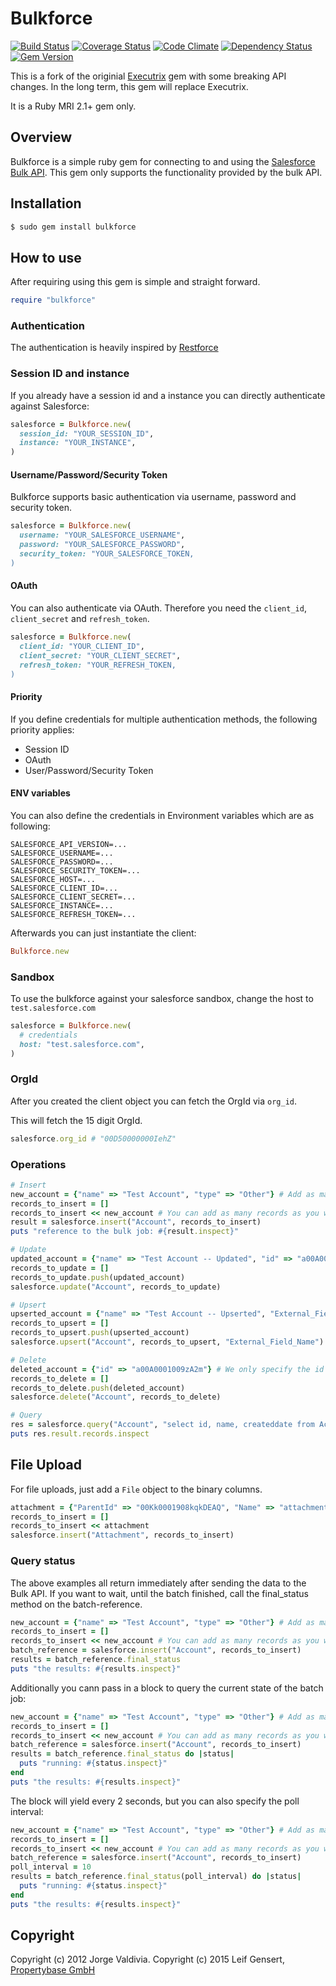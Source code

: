 # Bulkforce

[![Build Status](https://travis-ci.org/propertybase/bulkforce.png?branch=master)](https://travis-ci.org/propertybase/bulkforce) [![Coverage Status](https://coveralls.io/repos/propertybase/bulkforce/badge.png?branch=master)](https://coveralls.io/r/propertybase/bulkforce) [![Code Climate](https://codeclimate.com/github/propertybase/bulkforce.png)](https://codeclimate.com/github/propertybase/bulkforce) [![Dependency Status](https://gemnasium.com/propertybase/bulkforce.png)](https://gemnasium.com/propertybase/bulkforce) [![Gem Version](https://badge.fury.io/rb/bulkforce.png)](http://badge.fury.io/rb/bulkforce)

This is a fork of the originial [Executrix](http://github.com/propertybase/executrix) gem with some breaking API changes. In the long term, this gem will replace Executrix.

It is a Ruby MRI 2.1+ gem only.

## Overview

Bulkforce is a simple ruby gem for connecting to and using the [Salesforce Bulk API](http://www.salesforce.com/us/developer/docs/api_asynch/index.htm). This gem only supports the functionality provided by the bulk API.

## Installation

~~~ sh
$ sudo gem install bulkforce
~~~

## How to use

After requiring using this gem is simple and straight forward.

~~~ ruby
require "bulkforce"
~~~

### Authentication

The authentication is heavily inspired by [Restforce](https://github.com/ejholmes/restforce)

### Session ID and instance

If you already have a session id and a instance you can directly authenticate against Salesforce:

~~~ ruby
salesforce = Bulkforce.new(
  session_id: "YOUR_SESSION_ID",
  instance: "YOUR_INSTANCE",
)
~~~

#### Username/Password/Security Token

Bulkforce supports basic authentication via username, password and security token.

~~~ ruby
salesforce = Bulkforce.new(
  username: "YOUR_SALESFORCE_USERNAME",
  password: "YOUR_SALESFORCE_PASSWORD",
  security_token: "YOUR_SALESFORCE_TOKEN,
)
~~~

#### OAuth

You can also authenticate via OAuth. Therefore you need the `client_id`, `client_secret` and `refresh_token`.

~~~ ruby
salesforce = Bulkforce.new(
  client_id: "YOUR_CLIENT_ID",
  client_secret: "YOUR_CLIENT_SECRET",
  refresh_token: "YOUR_REFRESH_TOKEN,
)
~~~

#### Priority

If you define credentials for multiple authentication methods, the following priority applies:

  - Session ID
  - OAuth
  - User/Password/Security Token

#### ENV variables

You can also define the credentials in Environment variables which are as following:

~~~
SALESFORCE_API_VERSION=...
SALESFORCE_USERNAME=...
SALESFORCE_PASSWORD=...
SALESFORCE_SECURITY_TOKEN=...
SALESFORCE_HOST=...
SALESFORCE_CLIENT_ID=...
SALESFORCE_CLIENT_SECRET=...
SALESFORCE_INSTANCE=...
SALESFORCE_REFRESH_TOKEN=...
~~~

Afterwards you can just instantiate the client:

~~~ ruby
Bulkforce.new
~~~

### Sandbox

To use the bulkforce against your salesforce sandbox, change the host to `test.salesforce.com`

~~~ ruby
salesforce = Bulkforce.new(
  # credentials
  host: "test.salesforce.com",
)
~~~

### OrgId

After you created the client object you can fetch the OrgId via `org_id`.

This will fetch the 15 digit OrgId.

~~~ ruby
salesforce.org_id # "00D50000000IehZ"
~~~

### Operations

~~~ ruby
# Insert
new_account = {"name" => "Test Account", "type" => "Other"} # Add as many fields per record as needed.
records_to_insert = []
records_to_insert << new_account # You can add as many records as you want here, just keep in mind that Salesforce has governor limits.
result = salesforce.insert("Account", records_to_insert)
puts "reference to the bulk job: #{result.inspect}"
~~~

~~~ ruby
# Update
updated_account = {"name" => "Test Account -- Updated", "id" => "a00A0001009zA2m"} # Nearly identical to an insert, but we need to pass the salesforce id.
records_to_update = []
records_to_update.push(updated_account)
salesforce.update("Account", records_to_update)
~~~

~~~ ruby
# Upsert
upserted_account = {"name" => "Test Account -- Upserted", "External_Field_Name" => "123456"} # Fields to be updated. External field must be included
records_to_upsert = []
records_to_upsert.push(upserted_account)
salesforce.upsert("Account", records_to_upsert, "External_Field_Name") # Note that upsert accepts an extra parameter for the external field name
~~~

~~~ ruby
# Delete
deleted_account = {"id" => "a00A0001009zA2m"} # We only specify the id of the records to delete
records_to_delete = []
records_to_delete.push(deleted_account)
salesforce.delete("Account", records_to_delete)
~~~

~~~ ruby
# Query
res = salesforce.query("Account", "select id, name, createddate from Account limit 3") # We just need to pass the sobject name and the query string
puts res.result.records.inspect
~~~

## File Upload

For file uploads, just add a `File` object to the binary columns.
~~~ ruby
attachment = {"ParentId" => "00Kk0001908kqkDEAQ", "Name" => "attachment.pdf", "Body" => File.new("tmp/attachment.pdf")}
records_to_insert = []
records_to_insert << attachment
salesforce.insert("Attachment", records_to_insert)
~~~

### Query status

The above examples all return immediately after sending the data to the Bulk API. If you want to wait, until the batch finished, call the final_status method on the batch-reference.

~~~ ruby
new_account = {"name" => "Test Account", "type" => "Other"} # Add as many fields per record as needed.
records_to_insert = []
records_to_insert << new_account # You can add as many records as you want here, just keep in mind that Salesforce has governor limits.
batch_reference = salesforce.insert("Account", records_to_insert)
results = batch_reference.final_status
puts "the results: #{results.inspect}"
~~~

Additionally you cann pass in a block to query the current state of the batch job:

~~~ ruby
new_account = {"name" => "Test Account", "type" => "Other"} # Add as many fields per record as needed.
records_to_insert = []
records_to_insert << new_account # You can add as many records as you want here, just keep in mind that Salesforce has governor limits.
batch_reference = salesforce.insert("Account", records_to_insert)
results = batch_reference.final_status do |status|
  puts "running: #{status.inspect}"
end
puts "the results: #{results.inspect}"
~~~

The block will yield every 2 seconds, but you can also specify the poll interval:

~~~ ruby
new_account = {"name" => "Test Account", "type" => "Other"} # Add as many fields per record as needed.
records_to_insert = []
records_to_insert << new_account # You can add as many records as you want here, just keep in mind that Salesforce has governor limits.
batch_reference = salesforce.insert("Account", records_to_insert)
poll_interval = 10
results = batch_reference.final_status(poll_interval) do |status|
  puts "running: #{status.inspect}"
end
puts "the results: #{results.inspect}"
~~~

## Copyright

Copyright (c) 2012 Jorge Valdivia.
Copyright (c) 2015 Leif Gensert, [Propertybase GmbH](http://propertybase.com)
